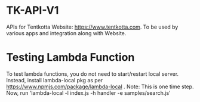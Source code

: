 # TK-API-V1
APIs for Tentkotta Website: https://www.tentkotta.com. To be used by various apps and integration along with Website.

# Testing Lambda Function
To test lambda functions, you do not need to start/restart local server.
Instead, install lambda-local pkg as per https://www.npmjs.com/package/lambda-local . Note: This is one time step.
Now, run 'lambda-local -l index.js -h handler -e samples/search.js'

